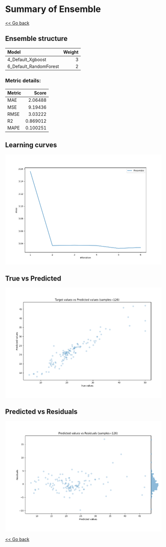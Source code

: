 # Summary of Ensemble

[<< Go back](../README.md)


## Ensemble structure
| Model                  |   Weight |
|:-----------------------|---------:|
| 4_Default_Xgboost      |        3 |
| 6_Default_RandomForest |        2 |

### Metric details:
| Metric   |    Score |
|:---------|---------:|
| MAE      | 2.06488  |
| MSE      | 9.19436  |
| RMSE     | 3.03222  |
| R2       | 0.869012 |
| MAPE     | 0.100251 |



## Learning curves
![Learning curves](learning_curves.png)
## True vs Predicted

![True vs Predicted](true_vs_predicted.png)


## Predicted vs Residuals

![Predicted vs Residuals](predicted_vs_residuals.png)



[<< Go back](../README.md)
